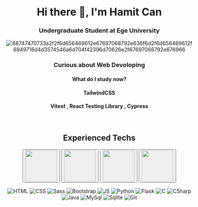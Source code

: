 <h1 align='center' > Hi there 👋, I'm Hamit Can </h1>
<h3 align='center'> Undergraduate Student at Ege University </h3>

<div align='center'>
  
  ![68747470733a2f2f6d656469612e67697068792e636f6d2f6d656469612f6949716d4d3574546a6d704f42396d70626e2f67697068792e676966](https://user-images.githubusercontent.com/62203579/138698533-083ad68a-e7bc-4ab2-86c4-637a800be50e.gif)

  ### Curious about Web Devoloping
  #### What do I study now?
  <div align='center'>
      <h4>TailwindCSS </h4>
      <h4>Vitest , React Testing Library , Cypress</h4>
  </div>
</div>

<br />

<div align='center'>
  
</div>

<div align='center'>

<h2>Experienced Techs</h2>

  <div>
  <button>
    <a href='https://nextjs.org/'> 
      <img src='https://ui-lib.com/blog/wp-content/uploads/2021/12/nextjs-boilerplate-logo.png' width='85' />
    </a>
  </button>
  
  <button>
    <a href='https://reactjs.org/'>
    <img src='https://cdn.worldvectorlogo.com/logos/react-2.svg' width='85' />
    </a>
  </button>
  
  
  <button>
    <a href='https://chakra-ui.com/'>
    <img src='https://avatars.githubusercontent.com/u/54212428?v=4' width='85' />
    </a>
  </button>
  
  <button>
    <a href='https://vitejs.dev/'>
    <img src='https://vitejs.dev/logo-with-shadow.png' width='85' />
    </a>
  </button>
  </div>
  
  
![HTML](https://img.shields.io/badge/HTML5-E34F26?style=for-the-badge&logo=html5&logoColor=white)
![CSS](https://img.shields.io/badge/CSS3-1572B6?style=for-the-badge&logo=css3&logoColor=white)
![Sass](https://img.shields.io/badge/Sass-CC6699?style=for-the-badge&logo=sass&logoColor=white)
![Bootstrap](https://img.shields.io/badge/Bootstrap-563D7C?style=for-the-badge&logo=bootstrap&logoColor=white)
![JS](https://img.shields.io/badge/Javascript-000000?style=for-the-badge&logo=JavaScript&logoColor=#F7DF1E)
![Python](https://img.shields.io/badge/Python-14354C?style=for-the-badge&logo=python&logoColor=white)
![Flask](https://img.shields.io/badge/Flask-000000?style=for-the-badge&logo=flask&logoColor=white)
![C](https://img.shields.io/badge/C-00599C?style=for-the-badge&logo=c&logoColor=white)
![CSharp](https://img.shields.io/badge/C%23-239120?style=for-the-badge&logo=c-sharp&logoColor=white)
![Java](https://img.shields.io/badge/Java-ED8B00?style=for-the-badge&logo=java&logoColor=white)
![MySql](https://img.shields.io/badge/MySQL-00000F?style=for-the-badge&logo=mysql&logoColor=white)
![Sqlite](https://img.shields.io/badge/SQLite-07405E?style=for-the-badge&logo=sqlite&logoColor=white)
![Git](https://img.shields.io/badge/Git-F05032?style=for-the-badge&logo=git&logoColor=white)
<!-- ![Heroku](https://img.shields.io/badge/Heroku-430098?style=for-the-badge&logo=heroku&logoColor=white) -->
  
</div>
